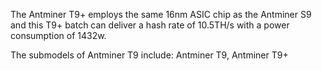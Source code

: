 The Antminer T9+ employs the same 16nm ASIC chip as the Antminer S9 and this T9+ batch can deliver a hash rate of 10.5TH/s with a power consumption of 1432w.

The submodels of Antminer T9 include: Antminer T9, Antminer T9+
